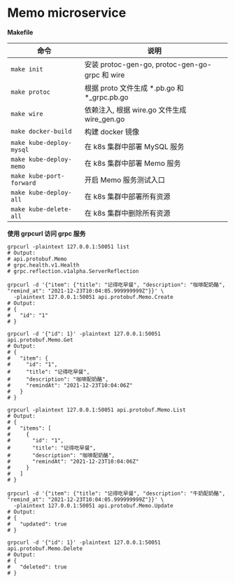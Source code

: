 # Memo microservice

**Makefile**

| 命令 | 说明 |
| ---- | ---- |
| `make init` | 安装 protoc-gen-go, protoc-gen-go-grpc 和 wire |
| `make protoc` | 根据 proto 文件生成 *.pb.go 和 *_grpc.pb.go |
| `make wire` | 依赖注入, 根据 wire.go 文件生成 wire_gen.go |
| `make docker-build` | 构建 docker 镜像 |
| `make kube-deploy-mysql` | 在 k8s 集群中部署 MySQL 服务 |
| `make kube-deploy-memo` | 在 k8s 集群中部署 Memo 服务 |
| `make kube-port-forward` | 开启 Memo 服务测试入口 |
| `make kube-deploy-all` | 在 k8s 集群中部署所有资源 |
| `make kube-delete-all` | 在 k8s 集群中删除所有资源 |


**使用 grpcurl 访问 grpc 服务**

```shell
grpcurl -plaintext 127.0.0.1:50051 list 
# Output:
# api.protobuf.Memo
# grpc.health.v1.Health
# grpc.reflection.v1alpha.ServerReflection

grpcurl -d '{"item": {"title": "记得吃早餐", "description": "咖啡配奶酪", "remind_at": "2021-12-23T10:04:05.999999999Z"}}' \
  -plaintext 127.0.0.1:50051 api.protobuf.Memo.Create
# Output:
# {
#   "id": "1"
# }

grpcurl -d '{"id": 1}' -plaintext 127.0.0.1:50051 api.protobuf.Memo.Get
# Output:
# {
#   "item": {
#     "id": "1",
#     "title": "记得吃早餐",
#     "description": "咖啡配奶酪",
#     "remindAt": "2021-12-23T10:04:06Z"
#   }
# }

grpcurl -plaintext 127.0.0.1:50051 api.protobuf.Memo.List
# Output:
# {
#   "items": [
#     {
#       "id": "1",
#       "title": "记得吃早餐",
#       "description": "咖啡配奶酪",
#       "remindAt": "2021-12-23T10:04:06Z"
#     }
#   ]
# }

grpcurl -d '{"item": {"title": "记得吃早餐", "description": "牛奶配奶酪", "remind_at": "2021-12-23T10:04:05.999999999Z"}}' \
  -plaintext 127.0.0.1:50051 api.protobuf.Memo.Update
# Output:
# {
#   "updated": true
# }

grpcurl -d '{"id": 1}' -plaintext 127.0.0.1:50051 api.protobuf.Memo.Delete
# Output: 
# {
#   "deleted": true
# }
```